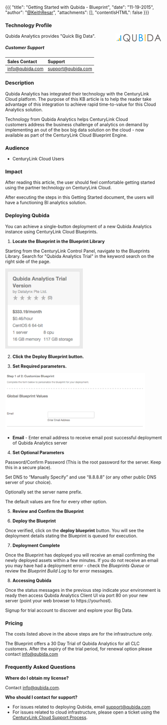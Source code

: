 {{{
  "title": "Getting Started with Qubida - Blueprint",
  "date": "11-19-2015",
  "author": "<a href='https://twitter.com/KeithResar'>@KeithResar</a>",
  "attachments": [],
  "contentIsHTML": false
}}}



### Technology Profile

<img src="../../images/qubida/qubida_logo.png" style="border:0;float:right;max-width: 150px;">

Qubida Analytics provides "Quick Big Data".


##### Customer Support

|Sales Contact   	| Support |
|:-	| :- |
|info@qubida.com   	| support@qubida.com |


### Description

Qubida Analytics has integrated their technology with the CenturyLink Cloud platform. The purpose of this KB article is to help the reader take advantage of this integration to achieve rapid time-to-value for this Cloud Analytics solution.

Technology from Qubida Analytics helps CenturyLink Cloud customers address the business challenge of analytics on demand by implementing an out of the box big data solution on the cloud - now available as part of the CenturyLink Cloud Blueprint Engine.


### Audience

* CenturyLink Cloud Users


### Impact

After reading this article, the user should feel comfortable getting started using the partner technology on 
CenturyLink Cloud.

After executing the steps in this Getting Started document, the users will have a functioning BI analytics solution.


### Deploying Qubida

You can achieve a single-button deployment of a new Qubida Analytics instance using CenturyLink Cloud Blueprints.  


1. **Locate the Blueprint in the Blueprint Library**

 Starting from the CenturyLink Control Panel, navigate to the Blueprints Library. Search for "Qubida Analytics Trial" in the keyword search on the right side of the page.

  <img src="../../images/qubida/blueprint_tile.png" style="border:0;max-width:250px;">

2. **Click the Deploy Blueprint button.**

3. **Set Required parameters.**

  <img src="../../images/qubida/deploy_parameters.png" style="max-width:450px;">

  * **Email** - Enter email address to receive email post successful deployment of Qubida Analytics server

4. **Set Optional Parameters**

  Password/Confirm Password (This is the root password for the server. Keep this in a secure place).  

  Set DNS to “Manually Specify” and use “8.8.8.8” (or any other public DNS server of your choice).

  Optionally set the server name prefix.

  The default values are fine for every other option.

5. **Review and Confirm the Blueprint**

6. **Deploy the Blueprint**

  Once verified, click on the **deploy blueprint** button. You will see the deployment details stating the Blueprint is queued for execution.

7. **Deployment Complete**

  Once the Blueprint has deployed you will receive an email confirming the newly deployed assets within a few minutes.  If you do not receive an email you may have had a deployment error - check the *Blueprints Queue* or review the *Blueprint Build Log* to for error messages.

8. **Accessing Qubida**
 
  Once the status messages in the previous step indicate your environment is ready then access Qubida Analytics 
  Client UI via port 80 on your new server (point your web browser to https://yourhost). 

  Signup for trial account to discover and explore your Big Data.



### Pricing

The costs listed above in the above steps are for the infrastructure only.

The Blueprint offers a 30 Day Trial of Qubida Analytics for all CLC customers.
After the expiry of the trial period, for renewal option please contact info@qubida.com


### Frequently Asked Questions

**Where do I obtain my license?**

Contact info@qubida.com.

**Who should I contact for support?**

* For issues related to deploying Qubida, email support@qubida.com
* For issues related to cloud infrastructure, please open a ticket using the [CenturyLink Cloud Support Process](../../Support/how-do-i-report-a-support-issue.md).


